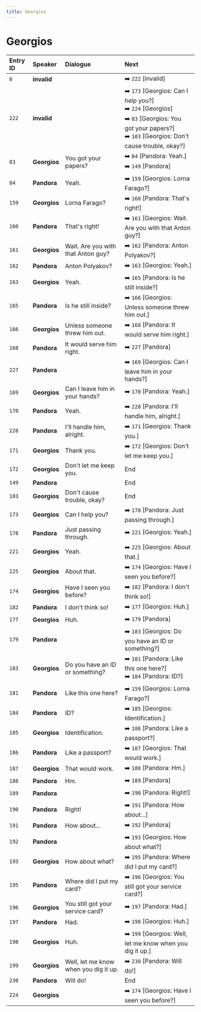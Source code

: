```yaml
---
title: Georgios
---
```


# Georgios


| Entry ID | Speaker | Dialogue | Next |
| :------- | :------ | :------- | :------------ |
| `0` | **invalid** |  | ➡️ `222` \[invalid\] |
| `222` | **invalid** |  | ➡️ `173` \[Georgios: Can I help you?\]<br>➡️ `224` \[Georgios\]<br>➡️ `83` \[Georgios: You got your papers?\]<br>➡️ `103` \[Georgios: Don't cause trouble, okay?\] |
| `83` | **Georgios** | You got your papers? | ➡️ `84` \[Pandora: Yeah\.\]<br>➡️ `149` \[Pandora\] |
| `84` | **Pandora** | Yeah\. | ➡️ `159` \[Georgios: Lorna Farago?\] |
| `159` | **Georgios** | Lorna Farago? | ➡️ `160` \[Pandora: That's right\!\] |
| `160` | **Pandora** | That's right\! | ➡️ `161` \[Georgios: Wait\. Are you with that Anton guy?\] |
| `161` | **Georgios** | Wait\. Are you with that Anton guy? | ➡️ `162` \[Pandora: Anton Polyakov?\] |
| `162` | **Pandora** | Anton Polyakov? | ➡️ `163` \[Georgios: Yeah\.\] |
| `163` | **Georgios** | Yeah\. | ➡️ `165` \[Pandora: Is he still inside?\] |
| `165` | **Pandora** | Is he still inside? | ➡️ `166` \[Georgios: Unless someone threw him out\.\] |
| `166` | **Georgios** | Unless someone threw him out\. | ➡️ `168` \[Pandora: It would serve him right\.\] |
| `168` | **Pandora** | It would serve him right\. | ➡️ `227` \[Pandora\] |
| `227` | **Pandora** |  | ➡️ `169` \[Georgios: Can I leave him in your hands?\] |
| `169` | **Georgios** | Can I leave him in your hands? | ➡️ `170` \[Pandora: Yeah\.\] |
| `170` | **Pandora** | Yeah\. | ➡️ `228` \[Pandora: I'll handle him, alright\.\] |
| `228` | **Pandora** | I'll handle him, alright\. | ➡️ `171` \[Georgios: Thank you\.\] |
| `171` | **Georgios** | Thank you\. | ➡️ `172` \[Georgios: Don't let me keep you\.\] |
| `172` | **Georgios** | Don't let me keep you\. | End |
| `149` | **Pandora** |  | End |
| `103` | **Georgios** | Don't cause trouble, okay? | End |
| `173` | **Georgios** | Can I help you? | ➡️ `178` \[Pandora: Just passing through\.\] |
| `178` | **Pandora** | Just passing through\. | ➡️ `221` \[Georgios: Yeah\.\] |
| `221` | **Georgios** | Yeah\. | ➡️ `225` \[Georgios: About that\.\] |
| `225` | **Georgios** | About that\. | ➡️ `174` \[Georgios: Have I seen you before?\] |
| `174` | **Georgios** | Have I seen you before? | ➡️ `182` \[Pandora: I don't think so\!\] |
| `182` | **Pandora** | I don't think so\! | ➡️ `177` \[Georgios: Huh\.\] |
| `177` | **Georgios** | Huh\. | ➡️ `179` \[Pandora\] |
| `179` | **Pandora** |  | ➡️ `183` \[Georgios: Do you have an ID or something?\] |
| `183` | **Georgios** | Do you have an ID or something? | ➡️ `181` \[Pandora: Like this one here?\]<br>➡️ `184` \[Pandora: ID?\] |
| `181` | **Pandora** | Like this one here? | ➡️ `159` \[Georgios: Lorna Farago?\] |
| `184` | **Pandora** | ID? | ➡️ `185` \[Georgios: Identification\.\] |
| `185` | **Georgios** | Identification\. | ➡️ `186` \[Pandora: Like a passport?\] |
| `186` | **Pandora** | Like a passport? | ➡️ `187` \[Georgios: That would work\.\] |
| `187` | **Georgios** | That would work\. | ➡️ `188` \[Pandora: Hm\.\] |
| `188` | **Pandora** | Hm\. | ➡️ `189` \[Pandora\] |
| `189` | **Pandora** |  | ➡️ `190` \[Pandora: Right\!\] |
| `190` | **Pandora** | Right\! | ➡️ `191` \[Pandora: How about\.\.\.\] |
| `191` | **Pandora** | How about\.\.\. | ➡️ `192` \[Pandora\] |
| `192` | **Pandora** |  | ➡️ `193` \[Georgios: How about what?\] |
| `193` | **Georgios** | How about what? | ➡️ `195` \[Pandora: Where did I put my card?\] |
| `195` | **Pandora** | Where did I put my card? | ➡️ `196` \[Georgios: You still got your service card?\] |
| `196` | **Georgios** | You still got your service card? | ➡️ `197` \[Pandora: Had\.\] |
| `197` | **Pandora** | Had\. | ➡️ `198` \[Georgios: Huh\.\] |
| `198` | **Georgios** | Huh\. | ➡️ `199` \[Georgios: Well, let me know when you dig it up\.\] |
| `199` | **Georgios** | Well, let me know when you dig it up\. | ➡️ `230` \[Pandora: Will do\!\] |
| `230` | **Pandora** | Will do\! | End |
| `224` | **Georgios** |  | ➡️ `174` \[Georgios: Have I seen you before?\] |
